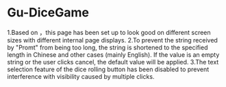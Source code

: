 # Gu-DiceGame
1.Based on <meta name="viewport" content="width=device-width, initial-scale=1.0">，this page has been set up to look good on different screen sizes with different internal page displays.
2.To prevent the string received by "Promt" from being too long, the string is shortened to the specified length in Chinese and other cases (mainly English). If the value is an empty string or the user clicks cancel, the default value will be applied.
3.The text selection feature of the dice rolling button has been disabled to prevent interference with visibility caused by multiple clicks.
